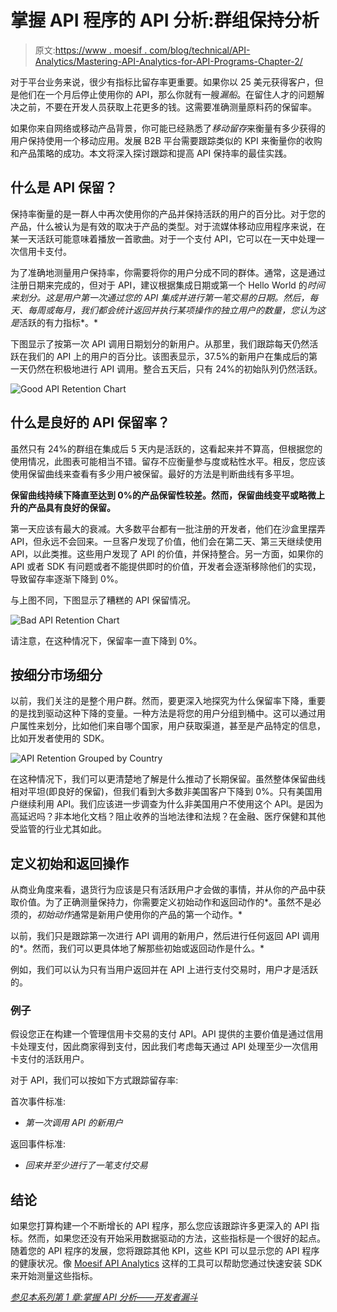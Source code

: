 # 掌握 API 程序的 API 分析:群组保持分析

> 原文:[https://www . moesif . com/blog/technical/API-Analytics/Mastering-API-Analytics-for-API-Programs-Chapter-2/](https://www.moesif.com/blog/technical/api-analytics/Mastering-API-Analytics-for-API-Programs-Chapter-2/)

对于平台业务来说，很少有指标比留存率更重要。如果你以 25 美元获得客户，但是他们在一个月后停止使用你的 API，那么你就有一艘*漏船*。在留住人才的问题解决之前，不要在开发人员获取上花更多的钱。这需要准确测量原料药的保留率。

如果你来自网络或移动产品背景，你可能已经熟悉了*移动留存*来衡量有多少获得的用户保持使用一个移动应用。发展 B2B 平台需要跟踪类似的 KPI 来衡量你的收购和产品策略的成功。本文将深入探讨跟踪和提高 API 保持率的最佳实践。

## 什么是 API 保留？

保持率衡量的是一群人中再次使用你的产品并保持活跃的用户的百分比。对于您的产品，什么被认为是有效的取决于产品的类型。对于流媒体移动应用程序来说，在某一天活跃可能意味着播放一首歌曲。对于一个支付 API，它可以在一天中处理一次信用卡支付。

为了准确地测量用户保持率，你需要将你的用户分成不同的群体。通常，这是通过注册日期来完成的，但对于 API，建议根据集成日期或第一个 Hello World 的*时间来划分。这是用户第一次通过您的 API 集成并进行第一笔交易的日期。然后，每天、每周或每月，我们都会统计返回并执行某项操作的独立用户的数量，您认为这是*活跃的有力指标*。*

下图显示了按第一次 API 调用日期划分的新用户。从那里，我们跟踪每天仍然活跃在我们的 API 上的用户的百分比。该图表显示，37.5%的新用户在集成后的第一天仍然在积极地进行 API 调用。整合五天后，只有 24%的初始队列仍然活跃。

![Good API Retention Chart](../Images/bf92caee447fc43aca47accbdd563391.png)

## 什么是良好的 API 保留率？

虽然只有 24%的群组在集成后 5 天内是活跃的，这看起来并不算高，但根据您的使用情况，此图表可能相当不错。留存不应衡量参与度或粘性水平。相反，您应该使用保留曲线来查看有多少用户被保留。最好的方法是判断曲线有多平坦。

**保留曲线持续下降直至达到 0%的产品保留性较差。然而，保留曲线变平或略微上升的产品具有良好的保留。**

第一天应该有最大的衰减。大多数平台都有一批注册的开发者，他们在沙盒里摆弄 API，但永远不会回来。一旦客户发现了价值，他们会在第二天、第三天继续使用 API，以此类推。这些用户发现了 API 的价值，并保持整合。另一方面，如果你的 API 或者 SDK 有问题或者不能提供即时的价值，开发者会逐渐移除他们的实现，导致留存率逐渐下降到 0%。

与上图不同，下图显示了糟糕的 API 保留情况。

![Bad API Retention Chart](../Images/e54da3b99e540cd9d959f68a4200d522.png)

请注意，在这种情况下，保留率一直下降到 0%。

## 按细分市场细分

以前，我们关注的是整个用户群。然而，要更深入地探究为什么保留率下降，重要的是找到驱动这种下降的变量。一种方法是将您的用户分组到桶中。这可以通过用户属性来划分，比如他们来自哪个国家，用户获取渠道，甚至是产品特定的信息，比如开发者使用的 SDK。

![API Retention Grouped by Country](../Images/c63a7b45c53de819aa2293b6fa370bd5.png)

在这种情况下，我们可以更清楚地了解是什么推动了长期保留。虽然整体保留曲线相对平坦(即良好的保留)，但我们看到大多数非美国客户下降到 0%。只有美国用户继续利用 API。我们应该进一步调查为什么非美国用户不使用这个 API。是因为高延迟吗？非本地化文档？阻止收养的当地法律和法规？在金融、医疗保健和其他受监管的行业尤其如此。

## 定义初始和返回操作

从商业角度来看，退货行为应该是只有活跃用户才会做的事情，并从你的产品中获取价值。为了正确测量保持力，你需要定义初始动作和返回动作的*。虽然不是必须的，*初始动作*通常是新用户使用你的产品的第一个动作。*

以前，我们只是跟踪第一次进行 API 调用的新用户，然后进行任何返回 API 调用的*。然而，我们可以更具体地了解那些初始或返回动作是什么。*

例如，我们可以认为只有当用户返回并在 API 上进行支付交易时，用户才是活跃的。

### 例子

假设您正在构建一个管理信用卡交易的支付 API。API 提供的主要价值是通过信用卡处理支付，因此商家得到支付，因此我们考虑每天通过 API 处理至少一次信用卡支付的活跃用户。

对于 API，我们可以按如下方式跟踪留存率:

首次事件标准:

*   *第一次调用 API 的新用户*

返回事件标准:

*   *回来并至少进行了一笔支付交易*

## 结论

如果您打算构建一个不断增长的 API 程序，那么您应该跟踪许多更深入的 API 指标。然而，如果您还没有开始采用数据驱动的方法，这些指标是一个很好的起点。随着您的 API 程序的发展，您将跟踪其他 KPI，这些 KPI 可以显示您的 API 程序的健康状况。像 [Moesif API Analytics](https://www.moesif.com/solutions/track-api-program) 这样的工具可以帮助您通过快速安装 SDK 来开始测量这些指标。

*[参见本系列第 1 章:掌握 API 分析——开发者漏斗](/blog/technical/api-analytics/Mastering-API-Analytics-for-API-Programs-Chapter-1/)*
